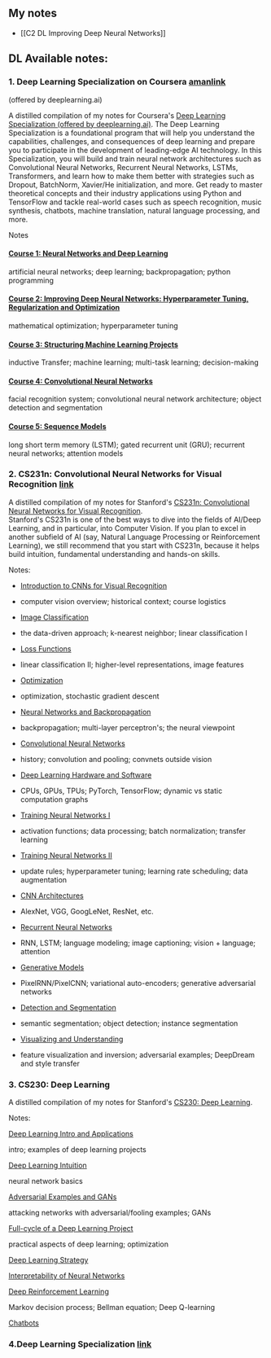 ## My notes

- [[C2 DL Improving Deep Neural Networks]]

## DL Available notes:

### 1. Deep Learning Specialization on Coursera  [amanlink](https://aman.ai/coursera-dl/)
(offered by deeplearning.ai)

A distilled compilation of my notes for Coursera's [Deep Learning Specialization (offered by deeplearning.ai)](https://www.coursera.org/specializations/natural-language-processing). The Deep Learning Specialization is a foundational program that will help you understand the capabilities, challenges, and consequences of deep learning and prepare you to participate in the development of leading-edge AI technology. In this Specialization, you will build and train neural network architectures such as Convolutional Neural Networks, Recurrent Neural Networks, LSTMs, Transformers, and learn how to make them better with strategies such as Dropout, BatchNorm, Xavier/He initialization, and more. Get ready to master theoretical concepts and their industry applications using Python and TensorFlow and tackle real-world cases such as speech recognition, music synthesis, chatbots, machine translation, natural language processing, and more.

Notes

#### [Course 1: Neural Networks and Deep Learning](https://aman.ai/coursera-dl/neural-networks-and-deep-learning/)

artificial neural networks; deep learning; backpropagation; python programming

#### [Course 2: Improving Deep Neural Networks: Hyperparameter Tuning, Regularization and Optimization](https://aman.ai/coursera-dl/improving-deep-neural-networks/)

mathematical optimization; hyperparameter tuning

#### [Course 3: Structuring Machine Learning Projects](https://aman.ai/coursera-dl/structuring-machine-learning-projects/)

inductive Transfer; machine learning; multi-task learning; decision-making

#### [Course 4: Convolutional Neural Networks](https://aman.ai/coursera-dl/convolutional-neural-networks/)

facial recognition system; convolutional neural network architecture; object detection and segmentation

#### [Course 5: Sequence Models](https://aman.ai/coursera-dl/sequence-models/)

long short term memory (LSTM); gated recurrent unit (GRU); recurrent neural networks; attention models


### 2. CS231n: Convolutional Neural Networks for Visual Recognition [link](https://aman.ai/cs231n/)

A distilled compilation of my notes for Stanford's [CS231n: Convolutional Neural Networks for Visual Recognition](http://cs231n.stanford.edu/).  
Stanford's CS231n is one of the best ways to dive into the fields of AI/Deep Learning, and in particular, into Computer Vision. If you plan to excel in another subfield of AI (say, Natural Language Processing or Reinforcement Learning), we still recommend that you start with CS231n, because it helps build intuition, fundamental understanding and hands-on skills.

Notes:

- [Introduction to CNNs for Visual Recognition](https://aman.ai/cs231n/intro/)
- computer vision overview; historical context; course logistics

- [Image Classification](https://aman.ai/cs231n/image-classification/)
- the data-driven approach; k-nearest neighbor; linear classification I

- [Loss Functions](https://aman.ai/cs231n/loss-functions/)
- linear classification II; higher-level representations, image features

- [Optimization](https://aman.ai/cs231n/optimization/)
- optimization, stochastic gradient descent

- [Neural Networks and Backpropagation](https://aman.ai/cs231n/neuralnets-and-backprop/)
- backpropagation; multi-layer perceptron's; the neural viewpoint

- [Convolutional Neural Networks](https://aman.ai/cs231n/cnn/)
- history; convolution and pooling; convnets outside vision

- [Deep Learning Hardware and Software](https://aman.ai/cs231n/deeplearning-HW-SW/)
- CPUs, GPUs, TPUs; PyTorch, TensorFlow; dynamic vs static computation graphs

- [Training Neural Networks I](https://aman.ai/cs231n/training-neural-nets-I/)
- activation functions; data processing; batch normalization; transfer learning

- [Training Neural Networks II](https://aman.ai/cs231n/training-neural-nets-II/)
- update rules; hyperparameter tuning; learning rate scheduling; data augmentation

- [CNN Architectures](https://aman.ai/cs231n/cnn-arch/)
- AlexNet, VGG, GoogLeNet, ResNet, etc.

- [Recurrent Neural Networks](https://aman.ai/cs231n/rnn/)
- RNN, LSTM; language modeling; image captioning; vision + language; attention

- [Generative Models](https://aman.ai/cs231n/generative-models/)
- PixelRNN/PixelCNN; variational auto-encoders; generative adversarial networks

- [Detection and Segmentation](https://aman.ai/cs231n/detection/)
- semantic segmentation; object detection; instance segmentation

- [Visualizing and Understanding](https://aman.ai/cs231n/visualization/)
- feature visualization and inversion; adversarial examples; DeepDream and style transfer


### 3. CS230: Deep Learning

  
A distilled compilation of my notes for Stanford's [CS230: Deep Learning](http://cs230.stanford.edu/).

Notes: 

[Deep Learning Intro and Applications](https://aman.ai/cs230/dl-intro-apps/)

intro; examples of deep learning projects

[Deep Learning Intuition](https://aman.ai/cs230/dl-intuition/)

neural network basics

[Adversarial Examples and GANs](https://aman.ai/cs230/vulnerabilities/)

attacking networks with adversarial/fooling examples; GANs

[Full-cycle of a Deep Learning Project](https://aman.ai/cs230/full-cycle-dl/)

practical aspects of deep learning; optimization

[Deep Learning Strategy](https://aman.ai/cs230/dl-strategy/)

[Interpretability of Neural Networks](https://aman.ai/cs230/interpretability/)

[Deep Reinforcement Learning](https://aman.ai/cs230/deep-rl/)

Markov decision process; Bellman equation; Deep Q-learning

[Chatbots](https://aman.ai/cs230/chatbots/) 


### 4.Deep Learning Specialization [link](https://github.com/greyhatguy007/deep-learning-specialization/tree/main)